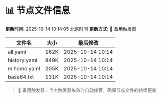 # 📊 节点文件信息

**更新时间**: 2025-10-14 10:14:05 北京时间
**更新方式**: 🔄 备用触发器

| 文件名 | 大小 | 最后修改 |
|--------|------|----------|
| all.yaml | 162K | 2025-10-14 10:14 |
| history.yaml | 849K | 2025-10-14 10:14 |
| mihomo.yaml | 205K | 2025-10-14 10:14 |
| base64.txt | 131K | 2025-10-14 10:14 |

> 🔄 备用触发器：当主触发器失效时自动接管，确保节点文件的持续更新
